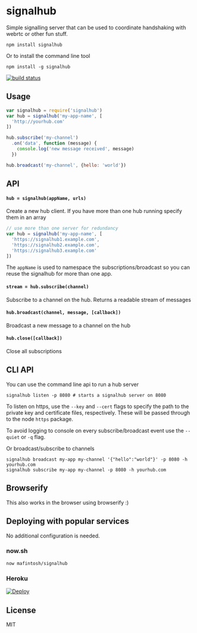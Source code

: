 # signalhub

Simple signalling server that can be used to coordinate handshaking with webrtc or other fun stuff.

```
npm install signalhub
```

Or to install the command line tool

```
npm install -g signalhub
```

[![build status](http://img.shields.io/travis/mafintosh/signalhub.svg?style=flat)](http://travis-ci.org/mafintosh/signalhub)

## Usage

``` js
var signalhub = require('signalhub')
var hub = signalhub('my-app-name', [
  'http://yourhub.com'
])

hub.subscribe('my-channel')
  .on('data', function (message) {
    console.log('new message received', message)
  })

hub.broadcast('my-channel', {hello: 'world'})
```

## API

#### `hub = signalhub(appName, urls)`

Create a new hub client. If you have more than one hub running specify them in an array

``` js
// use more than one server for redundancy
var hub = signalhub('my-app-name', [
  'https://signalhub1.example.com',
  'https://signalhub2.example.com',
  'https://signalhub3.example.com'
])
```

The `appName` is used to namespace the subscriptions/broadcast so you can reuse the
signalhub for more than one app.

#### `stream = hub.subscribe(channel)`

Subscribe to a channel on the hub. Returns a readable stream of messages

#### `hub.broadcast(channel, message, [callback])`

Broadcast a new message to a channel on the hub

#### `hub.close([callback])`

Close all subscriptions

## CLI API

You can use the command line api to run a hub server

```
signalhub listen -p 8080 # starts a signalhub server on 8080
```

To listen on https, use the `--key` and `--cert` flags to specify the path to the private
key and certificate files, respectively. These will be passed through to the node `https`
package.

To avoid logging to console on every subscribe/broadcast event use the `--quiet` or `-q` flag.

Or broadcast/subscribe to channels

```
signalhub broadcast my-app my-channel '{"hello":"world"}' -p 8080 -h yourhub.com
signalhub subscribe my-app my-channel -p 8080 -h yourhub.com
```

## Browserify

This also works in the browser using browserify :)

## Deploying with popular services

No additional configuration is needed.

### now.sh

```
now mafintosh/signalhub
```

### Heroku
[![Deploy](https://www.herokucdn.com/deploy/button.png)](https://heroku.com/deploy)

## License

MIT
